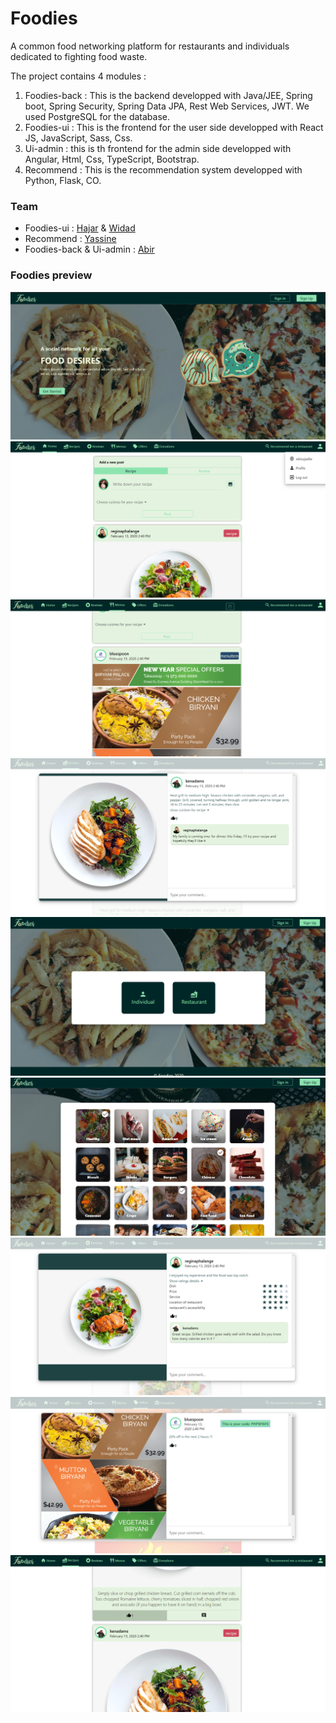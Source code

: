 # Foodies

A common food networking platform for restaurants and individuals dedicated to fighting food waste. 

The project contains 4 modules : 

  1. Foodies-back : This is the backend developped with Java/JEE, Spring boot, Spring Security, Spring Data JPA, Rest Web Services, JWT. 
      We used PostgreSQL for the database. 
  2. Foodies-ui : This is the frontend for the user side developped with React JS, JavaScript, Sass, Css.
  3. Ui-admin : this is th frontend for the admin side developped with Angular, Html, Css, TypeScript, Bootstrap.
  4. Recommend : This is the recommendation system developped with Python, Flask, CO.
  
  ### Team
  * Foodies-ui : [Hajar](https://github.com/hajareq) & [Widad](https://github.com/BoujaafarWidad)
  * Recommend : [Yassine](https://github.com/kicker1337)
  * Foodies-back & Ui-admin : [Abir](https://github.com/abirelhalimi)

### Foodies preview

![main](/screens/main.png)
![feed](/screens/feed.png)
![feed menu](/screens/feed%20menu.png)
![recipe](/screens/recipe.png)
![signup](/screens/signup.png)
![preferences](/screens/preferences.png)
![review](/screens/review.png)
![discount](/screens/discount.png)
![feed](/screens/feed%202.png)
